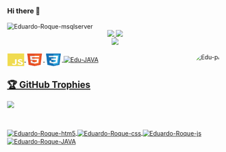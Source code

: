 ### Hi there 👋

<!--
**Eduardo-Roque/Eduardo-Roque** is a ✨ _special_ ✨ repository because its `README.md` (this file) appears on your GitHub profile.
Here are some ideas to get you started:
- 🔭 I’m currently working on ...
- 🌱 I’m currently learning ...
- 👯 I’m looking to collaborate on ...
- 🤔 I’m looking for help with ...
- 💬 Ask me about ...
- 📫 How to reach me: ...
- 😄 Pronouns: ...
- ⚡ Fun fact: ...
-->
<img align="center" alt="Eduardo-Roque-msqlserver"  src="https://komarev.com/ghpvc/?username=Eduardo-Roque&style=flat-square">
<div align="center">
  <a href="https://github.com/Eduardo-Roque">
  <img height="180em" src="https://github-readme-stats.vercel.app/api?username=Eduardo-Roque&show_icons=true&theme=highcontrast&include_all_commits=true&count_private=true"/>
  <img height="180em" src="https://github-readme-stats.vercel.app/api/top-langs/?username=Eduardo-Roque&layout=compact&langs_count=7&theme=highcontrast"/>
</div>
</div>
  <div align="center">
  <img src="https://github-readme-streak-stats.herokuapp.com/?user=Eduardo-Roque&theme=highcontrast">
  </div>
  <div style="display: inline_block"><br>
  <img align="center" alt="Edu-Js" height="30" width="40" src="https://raw.githubusercontent.com/devicons/devicon/master/icons/javascript/javascript-plain.svg">
  <img align="center" alt="Edu-HTML" height="30" width="40" src="https://raw.githubusercontent.com/devicons/devicon/master/icons/html5/html5-original.svg">
  <img align="center" alt="Edu-CSS" height="30" width="40" src="https://raw.githubusercontent.com/devicons/devicon/master/icons/css3/css3-original.svg">
  <img align="center" alt="Edu-JAVA" height="50" width="60" src="https://cdn.jsdelivr.net/gh/devicons/devicon/icons/java/java-original-wordmark.svg">
  <img align="right" alt="Edu-pic" height="150" style="border-radius:50px;" src="https://i.pinimg.com/564x/32/64/7c/32647cdb24f0500273b2adb57556e973.jpg">
</div>
  <h2>🏆 GitHub Trophies</h2>
<img src="https://github-profile-trophy.vercel.app/?username=Eduardo-Roque&theme=nord&column=7" >

##
<div style="display: inline_block"><br>

  <img align="center" alt="Eduardo-Roque-htm5"  src="https://img.shields.io/badge/HTML5-E34F26?style=for-the-badge&logo=html5&logoColor=white">
  <img align="center" alt="Eduardo-Roque-css"  src="https://img.shields.io/badge/CSS-239120?&style=for-the-badge&logo=css3&logoColor=white">
  <img align="center" alt="Eduardo-Roque-js"  src="https://img.shields.io/badge/JavaScript-F7DF1E?style=for-the-badge&logo=javascript&logoColor=black">
  <img align="center" alt="Eduardo-Roque-JAVA" src="https://img.shields.io/badge/JAVA-1572B6?style=for-the-badge&logo=JAVA&logoColor=black">
</div>

